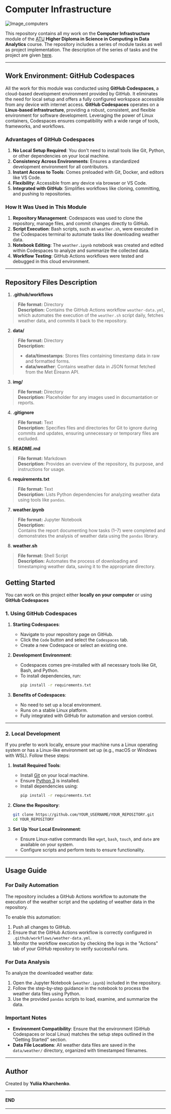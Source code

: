 # Computer Infrastructure

![Image_computers](https://upload.wikimedia.org/wikipedia/commons/thumb/8/88/Laplacescher_D%C3%A4mon_%28Weltzentrale%29.jpg/640px-Laplacescher_D%C3%A4mon_%28Weltzentrale%29.jpg)

This repository contains all my work on the **Computer Infrastructure** module of the [ATU](https://www.atu.ie/) **Higher Diploma in Science in Computing in Data Analytics** course. The repository includes a series of module tasks as well as project implementation. 
The description of the series of tasks and the project are given [here](https://github.com/ianmcloughlin/2425_computer_infrastructure?tab=readme-ov-file#repository-20).

***

## Work Environment: GitHub Codespaces

All the work for this module was conducted using **GitHub Codespaces**, a cloud-based development environment provided by GitHub. It eliminates the need for local setup and offers a fully configured workspace accessible from any device with internet access.
**GitHub Codespaces** operates on a **Linux-based infrastructure**, providing a robust, consistent, and flexible environment for software development. Leveraging the power of Linux containers, Codespaces ensures compatibility with a wide range of tools, frameworks, and workflows.

### Advantages of GitHub Codespaces 

1. **No Local Setup Required**: You don't need to install tools like Git, Python, or other dependencies on your local machine.
2. **Consistency Across Environments**: Ensures a standardized development environment for all contributors.
3. **Instant Access to Tools**: Comes preloaded with Git, Docker, and editors like VS Code.
4. **Flexibility**: Accessible from any device via browser or VS Code.
5. **Integrated with GitHub**: Simplifies workflows like cloning, committing, and pushing to repositories.

### How It Was Used in This Module

1. **Repository Management**: Codespaces was used to clone the repository, manage files, and commit changes directly to GitHub.
2. **Script Execution**: Bash scripts, such as `weather.sh`, were executed in the Codespaces terminal to automate tasks like downloading weather data.
3. **Notebook Editing**: The `weather.ipynb` notebook was created and edited within Codespaces to analyze and summarize the collected data.
4. **Workflow Testing**: GitHub Actions workflows were tested and debugged in this cloud environment.

***

## Repository Files Description

1. **.github/workflows**  
> **File format:** Directory  
> **Description:**  Contains the GitHub Actions workflow `weather-data.yml`, which automates the execution of the `weather.sh` script daily, fetches weather data, and commits it back to the repository.

2. **data/**  
> **File format:** Directory  
> **Description:** 
> - **data/timestamps**: Stores files containing timestamp data in raw and formatted forms.  
> - **data/weather**: Contains weather data in JSON format fetched from the Met Éireann API.

3. **img/**  
> **File format:** Directory  
> **Description:** Placeholder for any images used in documantation or reports.

4. **.gitignore**  
> **File format:** Text  
> **Description:** Specifies files and directories for Git to ignore during commits and updates, ensuring unnecessary or temporary files are excluded.

5. **README.md**  
> **File format:** Markdown  
> **Description:** Provides an overview of the repository, its purpose, and instructions for usage.

6. **requirements.txt**  
> **File format:** Text  
> **Description:** Lists Python dependencies for analyzing weather data using tools like `pandas`.

7. **weather.ipynb**  
> **File format:** Jupyter Notebook  
> **Description:**  
Contains the report documenting how tasks (1–7) were completed and demonstrates the analysis of weather data using the `pandas` library.

8. **weather.sh**  
> **File format:** Shell Script  
> **Description:** Automates the process of downloading and timestamping weather data, saving it to the appropriate directory.

## Getting Started

You can work on this project either **locally on your computer** or using **GitHub Codespaces**

### **1. Using GitHub Codespaces**

1. **Starting Codespaces**:
   - Navigate to your repository page on GitHub.
   - Click the `Code` button and select the `Codespaces` tab.
   - Create a new Codespace or select an existing one.

2. **Development Environment**:
   - Codespaces comes pre-installed with all necessary tools like Git, Bash, and Python.
   - To install dependencies, run:
     ```bash
     pip install -r requirements.txt
     ```

3. **Benefits of Codespaces**:
   - No need to set up a local environment.
   - Runs on a stable Linux platform.
   - Fully integrated with GitHub for automation and version control.

---

### **2. Local Development**
If you prefer to work locally, ensure your machine runs a Linux operating system or has a Linux-like environment set up (e.g., macOS or Windows with WSL). Follow these steps:

1. **Install Required Tools**:
   - Install [Git](https://git-scm.com/book/en/v2/Getting-Started-Installing-Git) on your local machine.
   - Ensure [Python 3](https://www.python.org/downloads/) is installed.
   - Install dependencies using:
     ```bash
     pip install -r requirements.txt
     ```

2. **Clone the Repository**:
   ```bash
   git clone https://github.com/YOUR_USERNAME/YOUR_REPOSITORY.git
   cd YOUR_REPOSITORY

3. **Set Up Your Local Environment**:
   - Ensure Linux-native commands like `wget`, `bash`, `touch`, and `date` are available on your system.
   - Configure scripts and perform tests to ensure functionality.

***

## Usage Guide

### **For Daily Automation**
The repository includes a GitHub Actions workflow to automate the execution of the weather script and the updating of weather data in the repository.

To enable this automation:
1. Push all changes to GitHub.
2. Ensure that the GitHub Actions workflow is correctly configured in `.github/workflows/weather-data.yml`.
3. Monitor the workflow execution by checking the logs in the "Actions" tab of your GitHub repository to verify successful runs.

### **For Data Analysis**
To analyze the downloaded weather data:
1. Open the Jupyter Notebook (`weather.ipynb`) included in the repository.
2. Follow the step-by-step guidance in the notebook to process the weather data files using Python.
3. Use the provided `pandas` scripts to load, examine, and summarize the data.

### **Important Notes**
- **Environment Compatibility**: Ensure that the environment (GitHub Codespaces or local Linux) matches the setup steps outlined in the "Getting Started" section.
- **Data File Locations**: All weather data files are saved in the `data/weather/` directory, organized with timestamped filenames.

***

## Author

Created by **Yuliia Kharchenko**. 

***

#### END

***
